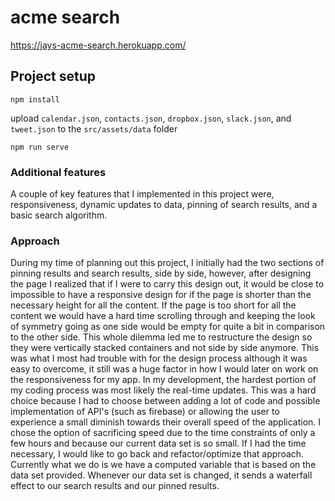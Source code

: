 # acme search
https://jays-acme-search.herokuapp.com/

## Project setup
```
npm install
```

upload ```calendar.json```, ```contacts.json```, ```dropbox.json```, ```slack.json```, and ```tweet.json``` to the ```src/assets/data``` folder

```
npm run serve
```

### Additional features
A couple of key features that I implemented in this project were, responsiveness, dynamic updates to data, pinning of search results, and a basic search algorithm.

### Approach
During my time of planning out this project, I initially had the two sections of pinning results and search results, side by side, however, after designing the page I realized that if I were to carry this design out, it would be close to impossible to have a responsive design for if the page is shorter than the necessary height for all the content. If the page is too short for all the content we would have a hard time scrolling through and keeping the look of symmetry going as one side would be empty for quite a bit in comparison to the other side. This whole dilemma led me to restructure the design so they were vertically stacked containers and not side by side anymore. This was what I most had trouble with for the design process although it was easy to overcome, it still was a huge factor in how I would later on work on the responsiveness for my app. In my development, the hardest portion of my coding process was most likely the real-time updates. This was a hard choice because I had to choose between adding a lot of code and possible implementation of API's (such as firebase) or allowing the user to experience a small diminish towards their overall speed of the application. I chose the option of sacrificing speed due to the time constraints of only a few hours and because our current data set is so small. If I had the time necessary, I  would like to go back and refactor/optimize that approach. Currently what we do is we have a computed variable that is based on the data set provided. Whenever our data set is changed, it sends a waterfall effect to our search results and our pinned results.
